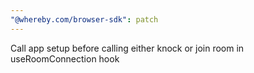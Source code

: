 ```yaml
---
"@whereby.com/browser-sdk": patch
---
```


Call app setup before calling either knock or join room in useRoomConnection hook
